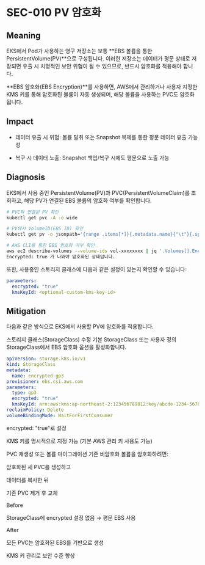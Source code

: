 # SEC-010 PV 암호화

## Meaning
EKS에서 Pod가 사용하는 영구 저장소는 보통 **EBS 볼륨을 통한 PersistentVolume(PV)**으로 구성됩니다. 이러한 저장소는 데이터가 평문 상태로 저장되면 유출 시 치명적인 보안 위협이 될 수 있으므로, 반드시 암호화를 적용해야 합니다.

**EBS 암호화(EBS Encryption)**를 사용하면, AWS에서 관리하거나 사용자 지정한 KMS 키를 통해 암호화된 볼륨이 자동 생성되며, 해당 볼륨을 사용하는 PVC도 암호화됩니다.

## Impact
- 데이터 유출 시 위험: 볼륨 탈취 또는 Snapshot 복제를 통한 평문 데이터 유출 가능성

- 복구 시 데이터 노출: Snapshot 백업/복구 시에도 평문으로 노출 가능

## Diagnosis
EKS에서 사용 중인 PersistentVolume(PV)과 PVC(PersistentVolumeClaim)를 조회하고, 해당 PV가 연결된 EBS 볼륨의 암호화 여부를 확인합니다.


```bash
# PVC와 연결된 PV 확인
kubectl get pvc -A -o wide

# PV에서 VolumeID(EBS ID) 확인
kubectl get pv -o jsonpath='{range .items[*]}{.metadata.name}{"\t"}{.spec.awsElasticBlockStore.volumeID}{"\n"}{end}'

# AWS CLI를 통한 EBS 암호화 여부 확인
aws ec2 describe-volumes --volume-ids vol-xxxxxxxx | jq '.Volumes[].Encrypted'
Encrypted: true 가 나와야 암호화된 상태입니다.
```

또한, 사용중인 스토리지 클래스에 다음과 같은 설정이 있는지 확인할 수 있습니다:

```yaml
parameters:
  encrypted: "true"
  kmsKeyId: <optional-custom-kms-key-id>
```

## Mitigation
다음과 같은 방식으로 EKS에서 사용할 PV에 암호화를 적용합니다.

스토리지 클래스(StorageClass) 수정
기본 StorageClass 또는 사용자 정의 StorageClass에서 EBS 암호화 옵션을 활성화합니다.

```yaml
apiVersion: storage.k8s.io/v1
kind: StorageClass
metadata:
  name: encrypted-gp3
provisioner: ebs.csi.aws.com
parameters:
  type: gp3
  encrypted: "true"
  kmsKeyId: arn:aws:kms:ap-northeast-2:123456789012:key/abcde-1234-5678-xyz
reclaimPolicy: Delete
volumeBindingMode: WaitForFirstConsumer
```

encrypted: "true"로 설정

KMS 키를 명시적으로 지정 가능 (기본 AWS 관리 키 사용도 가능)

PVC 재생성 또는 볼륨 마이그레이션
기존 비암호화 볼륨을 암호화하려면:

암호화된 새 PVC를 생성하고

데이터를 복사한 뒤

기존 PVC 제거 후 교체

Before

StorageClass에 encrypted 설정 없음 → 평문 EBS 사용

After

모든 PVC는 암호화된 EBS를 기반으로 생성

KMS 키 관리로 보안 수준 향상
